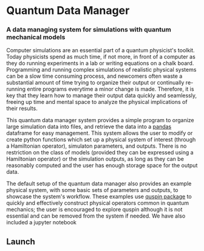 # Quantum Data Manager
### A data managing system for simulations with quantum mechanical models

Computer simulations are an essential part of a quantum physicist's toolkit. Today physicists spend as much time, if not more,
in front of a computer as they do running experiments in a lab or writing equations on a chalk board. Programming and running 
complex simulations of realistic physical systems can be a slow time consuming process, and newcomers often waste a 
substantial amount of time trying to organize their output or continually re-running entire programs everytime a minor change is made. Therefore, it is key that they learn how to manage their output data quickly 
and seamlessly, freeing up time and mental space to analyze the physical implications of their results.   

This quantum data manager system provides a simple program to organize large simulation data into files, and retrieve the data into a [pandas](https://pandas.pydata.org/pandas-docs/stable/) dataframe for easy management. This system allows the user to modify or create python functions which set up a physical system of interest (through a Hamiltonian operator), simulaton parameters, and outputs. There is no restriction on the class of models (provided they can be expressed using a Hamiltonian operator) or the simulation outputs, as long as they can be reasonably computed and the user has enough storage space for the output data. 

The default setup of the quantum data manager also provides an example physical system, with some basic sets of parameters and outputs, to showcase the system's workflow. These examples use [quspin package](http://weinbe58.github.io/QuSpin/) to quickly and effectively construct physical operators common in quantum mechanics; the user is encouraged to explore quspin although it is not essential and can be removed from the system if needed. We have also included a jupyter notebook 

## 

## Launch
